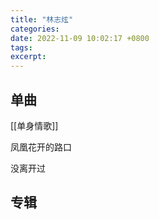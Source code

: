 ```yaml
---
title: "林志炫"
categories: 
date: 2022-11-09 10:02:17 +0800
tags: 
excerpt: 
---
```



## 单曲


[[单身情歌]]

凤凰花开的路口

没离开过





## 专辑






